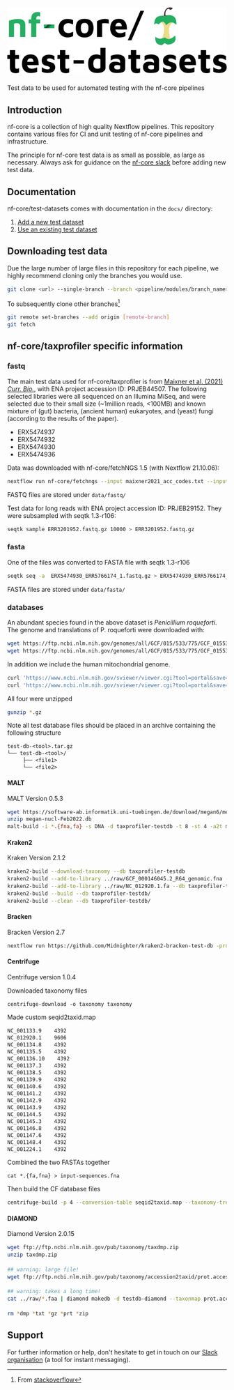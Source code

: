 # ![nfcore/test-datasets](docs/images/test-datasets_logo.png)

Test data to be used for automated testing with the nf-core pipelines

## Introduction

nf-core is a collection of high quality Nextflow pipelines. This repository contains various files for CI and unit testing of nf-core pipelines and infrastructure.

The principle for nf-core test data is as small as possible, as large as necessary. Always ask for guidance on the [nf-core slack](https://nf-co.re/join) before adding new test data.

## Documentation

nf-core/test-datasets comes with documentation in the `docs/` directory:

1.  [Add a new test dataset](https://github.com/nf-core/test-datasets/blob/master/docs/ADD_NEW_DATA.md)
2.  [Use an existing test dataset](https://github.com/nf-core/test-datasets/blob/master/docs/USE_EXISTING_DATA.md)

## Downloading test data

Due the large number of large files in this repository for each pipeline, we highly recommend cloning only the branches you would use.

```bash
git clone <url> --single-branch --branch <pipeline/modules/branch_name>
```

To subsequently clone other branches[^1]

```bash
git remote set-branches --add origin [remote-branch]
git fetch
```

## nf-core/taxprofiler specific information

### fastq

The main test data used for nf-core/taxprofiler is from [Maixner et al. (2021) _Curr. Bio._](https://doi.org/10.1016/j.cub.2021.09.031), with ENA project accession ID: PRJEB44507. The following selected libraries were all sequenced on an Illumina MiSeq, and were selected due to their small size (~1million reads, <100MB) and known mixture of (gut) bacteria, (ancient human) eukaryotes, and (yeast) fungi (according to the results of the paper).

- ERX5474937
- ERX5474932
- ERX5474930
- ERX5474936

Data was downloaded with nf-core/fetchNGS 1.5 (with Nextflow 21.10.06):

```bash
nextflow run nf-core/fetchngs --input maixner2021_acc_codes.txt --input_type sra
```

FASTQ files are stored under `data/fastq/`

Test data for long reads with ENA project accession ID: PRJEB29152. They were subsampled with seqtk 1.3-r106:

```bash
seqtk sample ERR3201952.fastq.gz 10000 > ERR3201952.fastq.gz
```

### fasta

One of the files was converted to FASTA file with seqtk 1.3-r106

```bash
seqtk seq -a  ERX5474930_ERR5766174_1.fastq.gz > ERX5474930_ERR5766174_1.fa.gz
```

FASTA files are stored under `data/fasta/`

### databases

An abundant species found in the above dataset is _Penicillium roqueforti_.
The genome and translations of P. roqueforti were downloaded with:

```bash
wget https://ftp.ncbi.nlm.nih.gov/genomes/all/GCF/015/533/775/GCF_015533775.1_ASM1553377v1/GCF_015533775.1_ASM1553377v1_genomic.fna.gz # P. roqueforti
wget https://ftp.ncbi.nlm.nih.gov/genomes/all/GCF/015/533/775/GCF_015533775.1_ASM1553377v1/GCF_015533775.1_ASM1553377v1_translated_cds.faa.gz # P. roqueforti

```

In addition we include the human mitochondrial genome.

```bash
curl 'https://www.ncbi.nlm.nih.gov/sviewer/viewer.cgi?tool=portal&save=file&log$=seqview&db=nuccore&report=fasta&id=251831106&extrafeat=null&conwithfeat=on&hide-cdd=on'| gzip > NC_012920.1.fa.gz # H. sapiens mito
curl 'https://www.ncbi.nlm.nih.gov/sviewer/viewer.cgi?tool=portal&save=file&log$=seqview&db=nuccore&report=fasta_cds_aa&id=251831106&extrafeat=null&conwithfeat=on&hide-cdd=on'| gzip > NC_012920.1.faa.gz # H. sapiens mito
```

All four were unzipped

```bash
gunzip *.gz
```

Note all test database files should be placed in an archive containing the following structure

```
test-db-<tool>.tar.gz
└── test-db-<tool>/
     ├── <file1>
     └── <file2>
```

#### MALT

MALT Version 0.5.3

```bash
wget https://software-ab.informatik.uni-tuebingen.de/download/megan6/megan-nucl-Feb2022.db.zip
unzip megan-nucl-Feb2022.db
malt-build -i *.{fna,fa} -s DNA -d taxprofiler-testdb -t 8 -st 4 -a2t megan-nucl-Feb2022.db
```

#### Kraken2

Kraken Version 2.1.2

```bash
kraken2-build --download-taxonomy --db taxprofiler-testdb
kraken2-build --add-to-library ../raw/GCF_000146045.2_R64_genomic.fna --db taxprofiler-testdb/
kraken2-build --add-to-library ../raw/NC_012920.1.fa --db taxprofiler-testdb/
kraken2-build --build --db taxprofiler-testdb/
kraken2-build --clean --db taxprofiler-testdb/
```

#### Bracken

Bracken Version 2.7

```bash
nextflow run https://github.com/Midnighter/kraken2-bracken-test-db -profile docker
```

#### Centrifuge

Centrifuge version 1.0.4

Downloaded taxonomy files

```
centrifuge-download -o taxonomy taxonomy
```

Made custom seqid2taxid.map

```
NC_001133.9    4392
NC_012920.1    9606
NC_001134.8    4392
NC_001135.5    4392
NC_001136.10    4392
NC_001137.3    4392
NC_001138.5    4392
NC_001139.9    4392
NC_001140.6    4392
NC_001141.2    4392
NC_001142.9    4392
NC_001143.9    4392
NC_001144.5    4392
NC_001145.3    4392
NC_001146.8    4392
NC_001147.6    4392
NC_001148.4    4392
NC_001224.1    4392
```

Combined the two FASTAs together

```
cat *.{fa,fna} > input-sequences.fna
```

Then build the CF database files

```bash
centrifuge-build -p 4 --conversion-table seqid2taxid.map --taxonomy-tree taxonomy/nodes.dmp --name-table taxonomy/names.dmp input-sequences.fna taxprofiler_cf
```

#### DIAMOND

Diamond Version 2.0.15

```bash
wget ftp://ftp.ncbi.nlm.nih.gov/pub/taxonomy/taxdmp.zip
unzip taxdmp.zip

## warning: large file!
wget ftp://ftp.ncbi.nlm.nih.gov/pub/taxonomy/accession2taxid/prot.accession2taxid.FULL.gz

## warning: takes a long time!
cat ../raw/*.faa | diamond makedb -d testdb-diamond --taxonmap prot.accession2taxid.FULL.gz --taxonnodes nodes.dmp --taxonnames names.dmp

rm *dmp *txt *gz *prt *zip
```

## Support

For further information or help, don't hesitate to get in touch on our [Slack organisation](https://nf-co.re/join/slack) (a tool for instant messaging).

[^1]: From [stackoverflow](https://stackoverflow.com/a/60846265/11502856)
